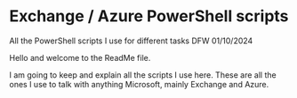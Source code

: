 # Exchange / Azure PowerShell scripts
All the PowerShell scripts I use for different tasks
DFW 01/10/2024

Hello and welcome to the ReadMe file.

I am going to keep and explain all the scripts I use here.
These are all the ones I use to talk with anything Microsoft, mainly Exchange and Azure.

